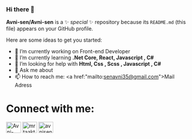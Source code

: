 ### Hi there 👋


**Avni-sen/Avni-sen** is a ✨ _special_ ✨ repository because its `README.md` (this file) appears on your GitHub profile.

Here are some ideas to get you started:

- 🔭 I’m currently working on Front-end Developer
- 🌱 I’m currently learning <strong>.Net Core, React, Javascript , C#</strong>
- 🤔 I’m looking for help with <strong> Html, Css , Scss , Javascript , C#</strong>
- 💬 Ask me about 
- 📫 How to reach me: <a href:"mailto:senavni35@gmail.com">Mail Adress</a>


# Connect with me:

<p align="left" dir="auto">
<a href="https://www.linkedin.com/in/avnisen415b1b18b" rel="nofollow"><img align="center" src="https://raw.githubusercontent.com/rahuldkjain/github-profile-readme-generator/master/src/images/icons/Social/linked-in-alt.svg" alt="Avni-sen" height="30" width="40" style="max-width: 100%;"></a>
<a href="https://www.hackerrank.com/senavni35" rel="nofollow"><img align="center" src="https://raw.githubusercontent.com/rahuldkjain/github-profile-readme-generator/master/src/images/icons/Social/hackerrank.svg" alt="mrtaakts" height="30" width="40" style="max-width: 100%;"></a>
<a href="https://app.patika.dev/Avni-sen" rel="nofollow"><img align="center" src="[https://www.google.com/url?sa=i&url=https%3A%2F%2Fwww.patika.dev%2F&psig=AOvVaw2azz7s2SW2NLUBxWvznsn-&ust=1653237968617000&source=images&cd=vfe&ved=0CAwQjRxqFwoTCKjM1cCF8fcCFQAAAAAdAAAAABAD](https://global-uploads.webflow.com/6097e0eca1e87557da031fef/609859a191abe5d64b17fed3_Patika%20logo.png)" alt="avnisen" height="30" width="40" style="max-width: 100%;"></a>
</p>
